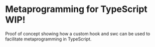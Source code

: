 # Metaprogramming for TypeScript WIP!

Proof of concept showing how a custom hook and swc can be used to facilitate metaprogramming in TypeScript.
